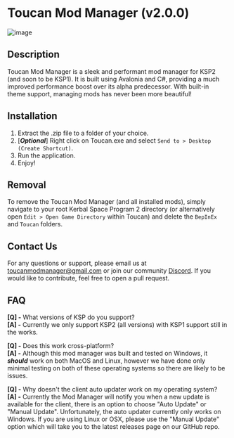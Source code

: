 # Toucan Mod Manager (v2.0.0)

![image](https://github.com/KSP2-Toucan/ToucanModManager/assets/1657477/f375a6e1-4b26-4586-8ee1-cd65e480fce3)


## Description
Toucan Mod Manager is a sleek and performant mod manager for KSP2 (and soon to be KSP1). It is built using Avalonia and C#, providing a much improved performance boost over its alpha predecessor. With built-in theme support, managing mods has never been more beautiful!


## Installation
1. Extract the .zip file to a folder of your choice.
2. [***Optional***] Right click on Toucan.exe and select `Send to > Desktop (Create Shortcut)`.
3. Run the application.
5. Enjoy!


## Removal
To remove the Toucan Mod Manager (and all installed mods), simply navigate to your root Kerbal Space Program 2 directory (or alternatively open `Edit > Open Game Directory` within Toucan) and delete the `BepInEx` and `Toucan` folders.


## Contact Us
For any questions or support, please email us at toucanmodmanager@gmail.com or join our community [Discord](https://discord.gg/E5rVwTZ7Up). If you would like to contribute, feel free to open a pull request.


## FAQ
**[Q] -** What versions of KSP do you support?
<br>
**[A] -** Currently we only support KSP2 (all versions) with KSP1 support still in the works.

**[Q] -** Does this work cross-platform?
<br>
**[A] -** Although this mod manager was built and tested on Windows, it ***should*** work on both MacOS and Linux, however we have done only minimal testing on both of these operating systems so there are likely to be issues.

**[Q] -** Why doesn't the client auto updater work on my operating system?
<br>
**[A] -** Currently the Mod Manager will notify you when a new update is available for the client, there is an option to choose "Auto Update" or "Manual Update". Unfortunately, the auto updater currently only works on Windows. If you are using Linux or OSX, please use the "Manual Update" option which will take you to the latest releases page on our GitHub repo.


